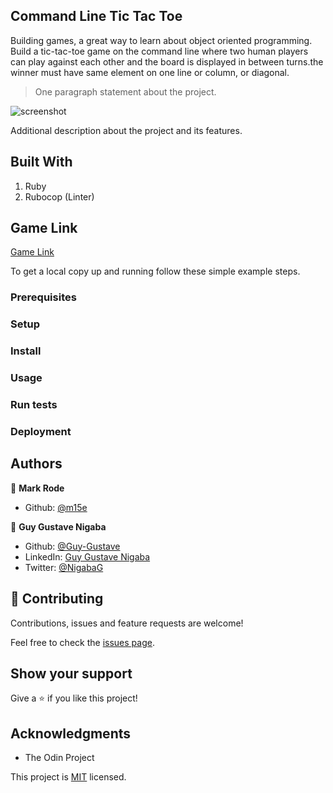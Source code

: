 ## Command Line Tic Tac Toe
Building games, a great way to learn about object oriented programming. Build a tic-tac-toe game on the command line where two human players can play against each other and the board is displayed in between turns.the winner must have same element on one line or column, or diagonal.

> One paragraph statement about the project.

![screenshot](./app_screenshot.png)

Additional description about the project and its features.

## Built With

1. Ruby
2. Rubocop (Linter)

## Game Link

[Game Link](https://repl.it/@m15e/tic-tac-toe)



To get a local copy up and running follow these simple example steps.

### Prerequisites

### Setup

### Install

### Usage

### Run tests

### Deployment



## Authors


👤 **Mark Rode**

- Github: [@m15e](https://github.com/m15e)

👤 **Guy Gustave Nigaba**

- Github: [@Guy-Gustave](https://github.com/Guy-Gustave)
- LinkedIn: [Guy Gustave Nigaba](https://www.linkedin.com/in/guy-gustave-nigaba/)
- Twitter: [@NigabaG](https://twitter.com/NigabaG)

## 🤝 Contributing

Contributions, issues and feature requests are welcome!

Feel free to check the [issues page](issues/).

## Show your support

Give a ⭐️ if you like this project!

## Acknowledgments

- The Odin Project

This project is [MIT](lic.url) licensed.